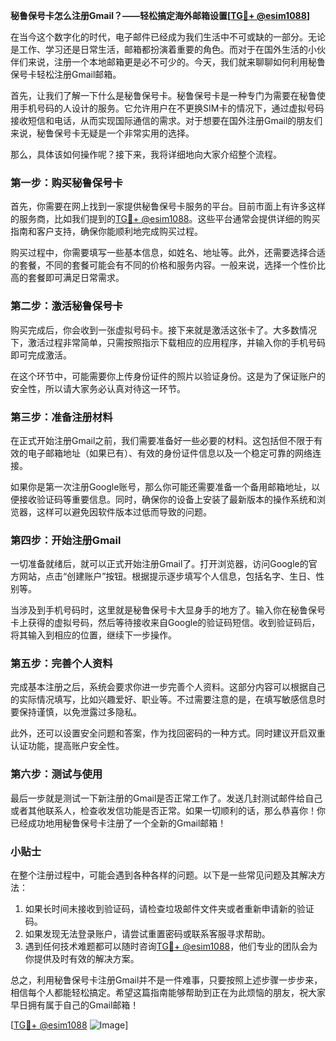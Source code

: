 **秘鲁保号卡怎么注册Gmail？——轻松搞定海外邮箱设置[[TG💪+ @esim1088](https://t.me/s/esim1088)]**

在当今这个数字化的时代，电子邮件已经成为我们生活中不可或缺的一部分。无论是工作、学习还是日常生活，邮箱都扮演着重要的角色。而对于在国外生活的小伙伴们来说，注册一个本地邮箱更是必不可少的。今天，我们就来聊聊如何利用秘鲁保号卡轻松注册Gmail邮箱。

首先，让我们了解一下什么是秘鲁保号卡。秘鲁保号卡是一种专门为需要在秘鲁使用手机号码的人设计的服务。它允许用户在不更换SIM卡的情况下，通过虚拟号码接收短信和电话，从而实现国际通信的需求。对于想要在国外注册Gmail的朋友们来说，秘鲁保号卡无疑是一个非常实用的选择。

那么，具体该如何操作呢？接下来，我将详细地向大家介绍整个流程。

### 第一步：购买秘鲁保号卡

首先，你需要在网上找到一家提供秘鲁保号卡服务的平台。目前市面上有许多这样的服务商，比如我们提到的[TG💪+ @esim1088](https://t.me/s/esim1088)。这些平台通常会提供详细的购买指南和客户支持，确保你能顺利地完成购买过程。

购买过程中，你需要填写一些基本信息，如姓名、地址等。此外，还需要选择合适的套餐，不同的套餐可能会有不同的价格和服务内容。一般来说，选择一个性价比高的套餐即可满足日常需求。

### 第二步：激活秘鲁保号卡

购买完成后，你会收到一张虚拟号码卡。接下来就是激活这张卡了。大多数情况下，激活过程非常简单，只需按照指示下载相应的应用程序，并输入你的手机号码即可完成激活。

在这个环节中，可能需要你上传身份证件的照片以验证身份。这是为了保证账户的安全性，所以请大家务必认真对待这一环节。

### 第三步：准备注册材料

在正式开始注册Gmail之前，我们需要准备好一些必要的材料。这包括但不限于有效的电子邮箱地址（如果已有）、有效的身份证件信息以及一个稳定可靠的网络连接。

如果你是第一次注册Google账号，那么你可能还需要准备一个备用邮箱地址，以便接收验证码等重要信息。同时，确保你的设备上安装了最新版本的操作系统和浏览器，这样可以避免因软件版本过低而导致的问题。

### 第四步：开始注册Gmail

一切准备就绪后，就可以正式开始注册Gmail了。打开浏览器，访问Google的官方网站，点击“创建账户”按钮。根据提示逐步填写个人信息，包括名字、生日、性别等。

当涉及到手机号码时，这里就是秘鲁保号卡大显身手的地方了。输入你在秘鲁保号卡上获得的虚拟号码，然后等待接收来自Google的验证码短信。收到验证码后，将其输入到相应的位置，继续下一步操作。

### 第五步：完善个人资料

完成基本注册之后，系统会要求你进一步完善个人资料。这部分内容可以根据自己的实际情况填写，比如兴趣爱好、职业等。不过需要注意的是，在填写敏感信息时要保持谨慎，以免泄露过多隐私。

此外，还可以设置安全问题和答案，作为找回密码的一种方式。同时建议开启双重认证功能，提高账户安全性。

### 第六步：测试与使用

最后一步就是测试一下新注册的Gmail是否正常工作了。发送几封测试邮件给自己或者其他联系人，检查收发信功能是否正常。如果一切顺利的话，那么恭喜你！你已经成功地用秘鲁保号卡注册了一个全新的Gmail邮箱！

### 小贴士

在整个注册过程中，可能会遇到各种各样的问题。以下是一些常见问题及其解决方法：

1. 如果长时间未接收到验证码，请检查垃圾邮件文件夹或者重新申请新的验证码。
2. 如果发现无法登录账户，请尝试重置密码或联系客服寻求帮助。
3. 遇到任何技术难题都可以随时咨询[TG💪+ @esim1088](https://t.me/s/esim1088)，他们专业的团队会为你提供及时有效的解决方案。

总之，利用秘鲁保号卡注册Gmail并不是一件难事，只要按照上述步骤一步步来，相信每个人都能轻松搞定。希望这篇指南能够帮助到正在为此烦恼的朋友，祝大家早日拥有属于自己的Gmail邮箱！

[[TG💪+ @esim1088](https://t.me/s/esim1088) ![Image](https://i.postimg.cc/4NQfJmqS/Snipaste-2025-05-13-00-14-12.png)]